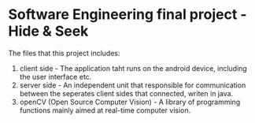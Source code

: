 # Software Engineering final project - Hide & Seek

The files that this project includes:

1. client side - The application taht runs on the android device, including the user interface etc.
2. server side - An independent unit that responsible for communication between the seperates client sides that connected, writen in java.
3. openCV (Open Source Computer Vision) - A library of programming functions mainly aimed at real-time computer vision.
